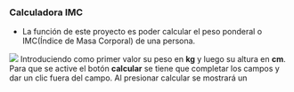 ### Calculadora IMC

- La función de este proyecto es poder calcular el peso ponderal o IMC(Índice de Masa Corporal) de una persona.
<img src="https://github.com/Eifro/calculadora-imc//Assets/img/ejemplo0.PNG">
Introduciendo como primer valor su peso en <b>kg</b> y luego su altura en <b>cm</b>. Para que se active el botón <b>calcular</b> se tiene que completar los campos y dar un clic fuera del campo.
Al presionar <b></b> calcular se mostrará un 
